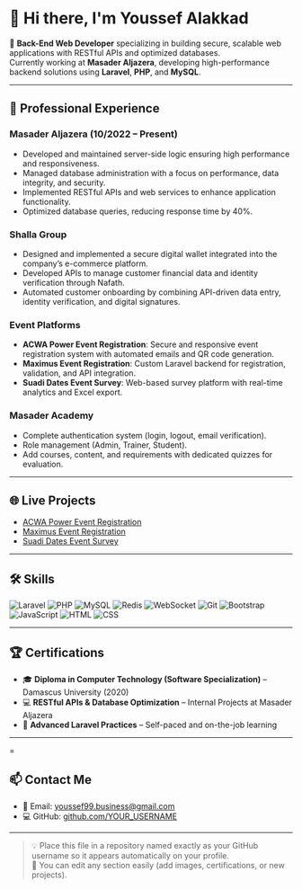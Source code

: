 # 👋 Hi there, I'm Youssef Alakkad  

🎯 **Back-End Web Developer** specializing in building secure, scalable web applications with RESTful APIs and optimized databases.  
Currently working at **Masader Aljazera**, developing high-performance backend solutions using **Laravel**, **PHP**, and **MySQL**.

---

## 💼 Professional Experience  

### Masader Aljazera (10/2022 – Present)
- Developed and maintained server-side logic ensuring high performance and responsiveness.
- Managed database administration with a focus on performance, data integrity, and security.
- Implemented RESTful APIs and web services to enhance application functionality.
- Optimized database queries, reducing response time by 40%.

### Shalla Group
- Designed and implemented a secure digital wallet integrated into the company’s e-commerce platform.
- Developed APIs to manage customer financial data and identity verification through Nafath.
- Automated customer onboarding by combining API-driven data entry, identity verification, and digital signatures.

### Event Platforms
- **ACWA Power Event Registration**: Secure and responsive event registration system with automated emails and QR code generation.
- **Maximus Event Registration**: Custom Laravel backend for registration, validation, and API integration.
- **Suadi Dates Event Survey**: Web-based survey platform with real-time analytics and Excel export.

### Masader Academy
- Complete authentication system (login, logout, email verification).
- Role management (Admin, Trainer, Student).
- Add courses, content, and requirements with dedicated quizzes for evaluation.

---

## 🌐 Live Projects  
- [ACWA Power Event Registration](https://acwapowerevent.eventregister.app/registration)  
- [Maximus Event Registration](https://maximus.eventregister.app/registration)  
- [Suadi Dates Event Survey](https://suadidates.eventregister.app/survey)  

---

## 🛠️ Skills  
![Laravel](https://img.shields.io/badge/Laravel-FF2D20?style=flat&logo=laravel&logoColor=white)
![PHP](https://img.shields.io/badge/PHP-777BB4?style=flat&logo=php&logoColor=white)
![MySQL](https://img.shields.io/badge/MySQL-005C84?style=flat&logo=mysql&logoColor=white)
![Redis](https://img.shields.io/badge/Redis-DC382D?style=flat&logo=redis&logoColor=white)
![WebSocket](https://img.shields.io/badge/WebSocket-35495E?style=flat&logo=websocket&logoColor=white)
![Git](https://img.shields.io/badge/Git-F05032?style=flat&logo=git&logoColor=white)
![Bootstrap](https://img.shields.io/badge/Bootstrap-563D7C?style=flat&logo=bootstrap&logoColor=white)
![JavaScript](https://img.shields.io/badge/JavaScript-F7DF1E?style=flat&logo=javascript&logoColor=black)
![HTML](https://img.shields.io/badge/HTML5-E34F26?style=flat&logo=html5&logoColor=white)
![CSS](https://img.shields.io/badge/CSS3-1572B6?style=flat&logo=css3&logoColor=white)

---

## 🏆 Certifications  
- 🎓 **Diploma in Computer Technology (Software Specialization)** – Damascus University (2020)
- 💻 **RESTful APIs & Database Optimization** – Internal Projects at Masader Aljazera
- 🚀 **Advanced Laravel Practices** – Self-paced and on-the-job learning  

---

=

## 📫 Contact Me  
- 📧 Email: [youssef99.business@gmail.com](mailto:youssef99.business@gmail.com)  
- 💻 GitHub: [github.com/YOUR_USERNAME](https://github.com/YOUR_USERNAME)  

---

> 💡 Place this file in a repository named exactly as your GitHub username so it appears automatically on your profile.  
> 📌 You can edit any section easily (add images, certifications, or new projects).
